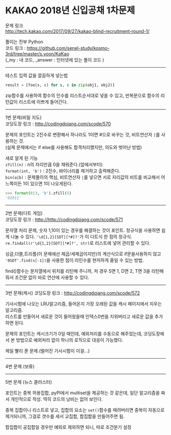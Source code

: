 # KAKAO 2018년 신입공채 1차문제

문제 링크  
<http://tech.kakao.com/2017/09/27/kakao-blind-recruitment-round-1/>

풀이는 전부 Python  
코드 링크 : <https://github.com/senel-study/kosmo-3rd/tree/master/s.yoon/KaKao>  
(_my : 내 코드, _answer : 인터넷에 있는 풀이 코드 )  

---
테스트 입력 값을 깔끔하게 넣는법

```python
result = [foo(s, c) for s, c in zip(obj1, obj2)]
```

zip함수를 사용하여 함수의 인수를 리스트순서대로 넣을 수 있고, 반복문으로 함수의 리턴값이 리스트에 이쁘게 들어간다.

---

1번 문제(비밀 지도)  
코딩도장 링크 : <http://codingdojang.com/scode/570>  

문제의 포인트는 2진수로 변환해서 하나라도 1이면 #으로 바꾸는 것, 비트연산자 `|`를 사용하는 것.  
(실제 문제에서는 if else를 사용해도 합격처리헀지만, 의도와 벗어난 방법)

새로 알게 된 기능  
`zfill(n)` : n의 자리만큼 0을 채워준다.(앞에서부터)  
`format(int, 'b')` : 2진수, 바이너리를 제거하고 출력해준다.  
`bin(a|b)` : 문제풀이의 핵심, 비트연산자 `|`를 넣으면 서로 자리값의 비트를 비교해서 어느쪽이든 1이 있으면 1이 나오게된다.

```python
>>> format(8|3, 'b').zfill(5)
'01011'
```

---

2번 문제(다트 게임)  
코딩도장 링크 : <http://http://codingdojang.com/scode/571>  

문자열 처리 문제, 숫자 1,10이 있는 경우를 해결하는 것이 포인트. 정규식을 사용하면 쉽게 나눌 수 있다.
`'\d{1,2}[SDT][*#]?'`가 이 다트식 한 점의 정규식.  
`re.findall(r'\d{1,2}[SDT][*#]?', str)`로 리스트에 넣어 관리할 수 있다.

싱글,더블,트리플(이 문제에선 제곱/세제곱이지만)의 계산식으로 if문을사용하지 않고 `'0SDT'.find(s[-1])`을 사용한 점이 라인수를 현저하게 줄일 수 있는 방법.

find()함수는 문자열에서 위치를 리턴해 주니까, 저 경우 S면 1, D면 2, T면 3을 리턴해줘서 조건문 없이 바로 연산에 사용할 수 있다.

---

3번 문제(캐시)
코딩도장 링크 : <http://codingdojang.com/scode/572>  

기사시험에 나오는 LRU알고리즘, 들어온지 가장 오래된 값을 캐시 페이지에서 지우는 알고리즘.  
리스트를 만들어서 새로운 것이 들어왔을때 인덱스0번을 지워버리고 새로운 값을 추가하면 된다.

문제의 포인트는 캐시크기가 0일 때인데, 예외처리를 수동으로 해주었는데, 코딩도장에서 본 방법으로 예외처리 없이 하나의 로직으로 대응이 가능했다.

제일 빨리 푼 문제.(떨어진 기사시험이 이걸...)

---

4번 문제 (보류)

---

5번 문제 (뉴스 클러스터)

포인트는 중복 허용집합, pyPI에서 multiset을 제공하는 것 같은데, 일단 알고리즘을 짜서 개인적으로 작성.
딱히 코드의 낭비는 없어 보인다.  

중복 집합이니 리스트로 넣고, 집합의 요소는 `set()`함수를 때려버리면 중복이 자동으로 제거되니까, 그걸로 갯수를 세서 교집합, 합집합을 만들어주면 됨.

합집합이 공집합일 경우만 예외로 제외하면 되니, 따로 조건분기 설정


